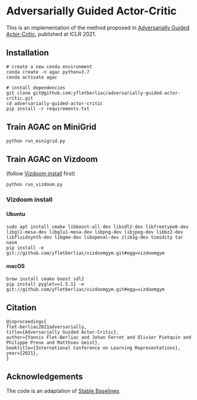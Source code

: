 # Adversarially Guided Actor-Critic

This is an implementation of the method proposed
in [Adversarially Guided Actor-Critic](https://openreview.net/forum?id=_mQp5cr_iNy), published at ICLR 2021.

## Installation

```
# create a new conda environment
conda create -n agac python=3.7
conda activate agac 

# install dependencies
git clone git@github.com:yfletberliac/adversarially-guided-actor-critic.git
cd adversarially-guided-actor-critic
pip install -r requirements.txt
```

## Train AGAC on MiniGrid

```
python run_minigrid.py
```

## Train AGAC on Vizdoom
(follow [Vizdoom install](https://github.com/yfletberliac/adversarially-guided-actor-critic#vizdoom-install) first)
```
python run_vizdoom.py
```

### Vizdoom install

#### Ubuntu

```
sudo apt install cmake libboost-all-dev libsdl2-dev libfreetype6-dev libgl1-mesa-dev libglu1-mesa-dev libpng-dev libjpeg-dev libbz2-dev libfluidsynth-dev libgme-dev libopenal-dev zlib1g-dev timidity tar nasm
pip install -e git://github.com/yfletberliac/vizdoomgym.git#egg=vizdoomgym
```

#### macOS

```
brew install cmake boost sdl2
pip install pyglet==1.5.11 -e git://github.com/yfletberliac/vizdoomgym.git#egg=vizdoomgym
```

## Citation

```
@inproceedings{
flet-berliac2021adversarially,
title={Adversarially Guided Actor-Critic},
author={Yannis Flet-Berliac and Johan Ferret and Olivier Pietquin and Philippe Preux and Matthieu Geist},
booktitle={International Conference on Learning Representations},
year={2021},
}
```

## Acknowledgements

The code is an adaptation of [Stable Baselines](https://github.com/hill-a/stable-baselines).
